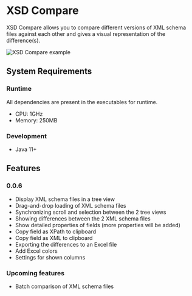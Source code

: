# XSD Compare
XSD Compare allows you to compare different versions of XML schema files against each other and gives a visual representation of the difference(s).

![XSD Compare example](https://i.imgur.com/JatqEim.png)

## System Requirements

### Runtime

All dependencies are present in the executables for runtime.

- CPU: 1GHz
- Memory: 250MB

### Development

* Java 11+

## Features

### 0.0.6
* Display XML schema files in a tree view
* Drag-and-drop loading of XML schema files
* Synchronizing scroll and selection between the 2 tree views
* Showing differences between the 2 XML schema files
* Show detailed properties of fields (more properties will be added)
* Copy field as XPath to clipboard
* Copy field as XML to clipboard
* Exporting the differences to an Excel file
* Add Excel colors
* Settings for shown columns

### Upcoming features
* Batch comparison of XML schema files
